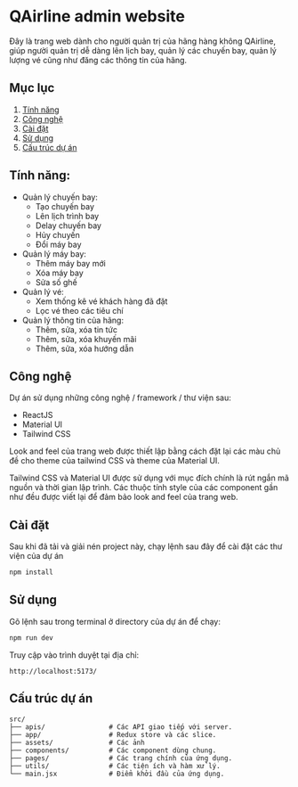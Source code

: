 # QAirline admin website

Đây là trang web dành cho người quản trị của hãng hàng không QAirline, giúp người quản trị dễ dàng lên lịch bay, quản lý các chuyến bay, quản lý lượng vé cũng như đăng các thông tin của hãng.

## Mục lục

1. [Tính năng](#tính-năng)
2. [Công nghệ](#công-nghệ)
3. [Cài đặt](#cài-đặt)
4. [Sử dụng](#sử-dụng)
5. [Cấu trúc dự án](#cấu-trúc-dự-án)

## Tính năng:

- Quản lý chuyến bay:
  - Tạo chuyến bay
  - Lên lịch trình bay
  - Delay chuyến bay
  - Hủy chuyến
  - Đổi máy bay
- Quản lý máy bay:
  - Thêm máy bay mới
  - Xóa máy bay
  - Sửa số ghế
- Quản lý vé:
  - Xem thống kê vé khách hàng đã đặt
  - Lọc vé theo các tiêu chí
- Quản lý thông tin của hãng:
  - Thêm, sửa, xóa tin tức
  - Thêm, sửa, xóa khuyến mãi
  - Thêm, sửa, xóa hướng dẫn

## Công nghệ

Dự án sử dụng những công nghệ / framework / thư viện sau:

- ReactJS
- Material UI
- Tailwind CSS

Look and feel của trang web được thiết lập bằng cách đặt lại các màu chủ đề cho theme của tailwind CSS và theme của Material UI.

Tailwind CSS và Material UI được sử dụng với mục đích chính là rút ngắn mã nguồn và thời gian lập trình. Các thuộc tính style của các component gần như đều được viết lại để đảm bảo look and feel của trang web.

## Cài đặt

Sau khi đã tải và giải nén project này, chạy lệnh sau đây để cài đặt các thư viện của dự án

```bash
npm install
```

## Sử dụng

Gõ lệnh sau trong terminal ở directory của dự án để chạy:

```bash
npm run dev
```

Truy cập vào trình duyệt tại địa chỉ:

```
http://localhost:5173/
```

## Cấu trúc dự án

```plaintext
src/
├── apis/                # Các API giao tiếp với server.
├── app/                 # Redux store và các slice.
├── assets/              # Các ảnh
├── components/          # Các component dùng chung.
├── pages/               # Các trang chính của ứng dụng.
├── utils/               # Các tiện ích và hàm xử lý.
└── main.jsx             # Điểm khởi đầu của ứng dụng.
```
